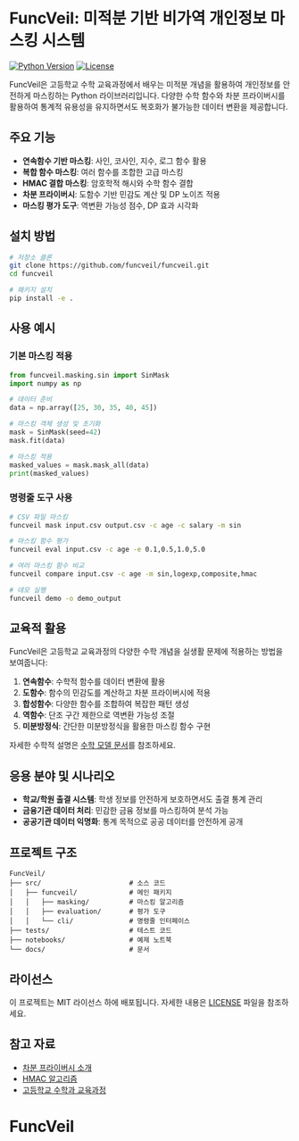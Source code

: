 # FuncVeil: 미적분 기반 비가역 개인정보 마스킹 시스템

[![Python Version](https://img.shields.io/badge/python-3.8%2B-blue)](https://www.python.org/downloads/)
[![License](https://img.shields.io/badge/license-MIT-green)](LICENSE)

FuncVeil은 고등학교 수학 교육과정에서 배우는 미적분 개념을 활용하여 개인정보를 안전하게 마스킹하는 Python 라이브러리입니다. 다양한 수학 함수와 차분 프라이버시를 활용하여 통계적 유용성을 유지하면서도 복호화가 불가능한 데이터 변환을 제공합니다.

## 주요 기능

- **연속함수 기반 마스킹**: 사인, 코사인, 지수, 로그 함수 활용
- **복합 함수 마스킹**: 여러 함수를 조합한 고급 마스킹
- **HMAC 결합 마스킹**: 암호학적 해시와 수학 함수 결합
- **차분 프라이버시**: 도함수 기반 민감도 계산 및 DP 노이즈 적용
- **마스킹 평가 도구**: 역변환 가능성 점수, DP 효과 시각화

## 설치 방법

```bash
# 저장소 클론
git clone https://github.com/funcveil/funcveil.git
cd funcveil

# 패키지 설치
pip install -e .
```

## 사용 예시

### 기본 마스킹 적용

```python
from funcveil.masking.sin import SinMask
import numpy as np

# 데이터 준비
data = np.array([25, 30, 35, 40, 45])

# 마스킹 객체 생성 및 초기화
mask = SinMask(seed=42)
mask.fit(data)

# 마스킹 적용
masked_values = mask.mask_all(data)
print(masked_values)
```

### 명령줄 도구 사용

```bash
# CSV 파일 마스킹
funcveil mask input.csv output.csv -c age -c salary -m sin

# 마스킹 함수 평가
funcveil eval input.csv -c age -e 0.1,0.5,1.0,5.0

# 여러 마스킹 함수 비교
funcveil compare input.csv -c age -m sin,logexp,composite,hmac

# 데모 실행
funcveil demo -o demo_output
```
## 교육적 활용

FuncVeil은 고등학교 교육과정의 다양한 수학 개념을 실생활 문제에 적용하는 방법을 보여줍니다:

1. **연속함수**: 수학적 함수를 데이터 변환에 활용
2. **도함수**: 함수의 민감도를 계산하고 차분 프라이버시에 적용
3. **합성함수**: 다양한 함수를 조합하여 복잡한 패턴 생성
4. **역함수**: 단조 구간 제한으로 역변환 가능성 조절
5. **미분방정식**: 간단한 미분방정식을 활용한 마스킹 함수 구현

자세한 수학적 설명은 [수학 모델 문서](docs/math_model.md)를 참조하세요.

## 응용 분야 및 시나리오

- **학교/학원 출결 시스템**: 학생 정보를 안전하게 보호하면서도 출결 통계 관리
- **금융기관 데이터 처리**: 민감한 금융 정보를 마스킹하여 분석 가능
- **공공기관 데이터 익명화**: 통계 목적으로 공공 데이터를 안전하게 공개

## 프로젝트 구조

```
FuncVeil/
├── src/                      # 소스 코드
│   ├── funcveil/             # 메인 패키지
│   │   ├── masking/          # 마스킹 알고리즘
│   │   ├── evaluation/       # 평가 도구
│   │   └── cli/              # 명령줄 인터페이스
├── tests/                    # 테스트 코드
├── notebooks/                # 예제 노트북
└── docs/                     # 문서
```

## 라이선스

이 프로젝트는 MIT 라이선스 하에 배포됩니다. 자세한 내용은 [LICENSE](LICENSE) 파일을 참조하세요.

## 참고 자료

- [차분 프라이버시 소개](https://en.wikipedia.org/wiki/Differential_privacy)
- [HMAC 알고리즘](https://en.wikipedia.org/wiki/HMAC)
- [고등학교 수학과 교육과정](https://www.moe.go.kr)
# FuncVeil
